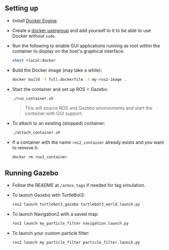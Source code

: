 ## Setting up

* Install [Docker Engine](https://docs.docker.com/engine/install/ubuntu/).

* Create a [docker usergroup](https://docs.docker.com/engine/install/linux-postinstall/) and add yourself to it to be able to use Docker without `sudo`.

* Run the following to enable GUI applications running as root within the container to display on the host's graphical interface:

  ```bash
  xhost +local:docker
  ```

* Build the Docker image (may take a while):

  ```bash
  docker build -f full.dockerfile -t my-ros2-image .
  ```

* Start the container and set up ROS + Gazebo:

  ```bash
  ./run_container.sh
  ```

  > This will source ROS and Gazebo environments and start the container with GUI support.

* To attach to an existing (stopped) container:

  ```bash
  ./attach_container.sh
  ```

* If a container with the name `ros2_container` already exists and you want to remove it:

  ```bash
  docker rm ros2_container
  ```

## Running Gazebo

* Follow the README at `/arUco_tags` if needed for tag simulation.

* To launch Gazebo with TurtleBot3:

  ```bash
  ros2 launch turtlebot3_gazebo turtlebot3_world.launch.py
  ```

* To launch Navigation2 with a saved map:

  ```bash
  ros2 launch my_particle_filter navigation.launch.py
  ```

* To launch your custom particle filter:

  ```bash
  ros2 launch my_particle_filter particle_filter.launch.py
  ```
